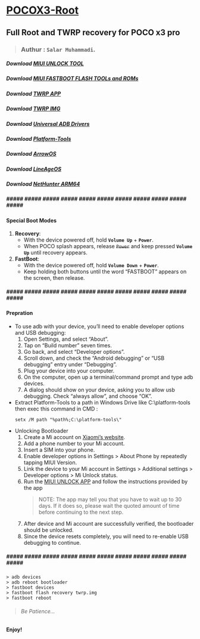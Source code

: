 # [POCOX3-Root](https://github.com/blanckth/POCOX3-Root/)
## Full Root and TWRP recovery for POCO x3 pro
> ### Authur : **`Salar Muhammadi`**.
##### Download [MIUI UNLOCK TOOL](https://en.miui.com/unlock/download_en.html)
##### Download [MIUI FASTBOOT FLASH TOOLs and ROMs](https://c.mi.com/oc/miuidownload/detail?guide=2) 
##### Download [TWRP APP](https://play.google.com/store/apps/details?id=me.twrp.twrpapp)
##### Download [TWRP IMG](https://dl.twrp.me/vayu/)
##### Download [Universal ADB Drivers](https://adb.clockworkmod.com/)
##### Download [Platform-Tools](https://developer.android.com/studio/releases/platform-tools)
##### Download [ArrowOS](https://arrowos.net/download/vayu)
##### Download [LineAgeOS](https://download.lineageos.org/vayu)
##### Download [NetHunter ARM64](https://www.kali.org/get-kali/#kali-mobile)
##### ##### ##### ##### ##### ##### ##### ##### ##### ##### ##### ##### #####
#### Special Boot Modes 
1. **Recovery**: 
    - With the device powered off, hold **`Volume Up`** + **`Power`**. 
    - When POCO splash appears, release ~~`Power`~~ and keep pressed **`Volume Up`** until recovery appears.
2. **FastBoot**:
    - With the device powered off, hold **`Volume Down`** + **`Power`**.
    - Keep holding both buttons until the word “FASTBOOT” appears on the screen, then release.
##### ##### ##### ##### ##### ##### ##### ##### ##### ##### ##### ##### #####
#### Prepration
- To use adb with your device, you’ll need to enable developer options and USB debugging:
    1. Open Settings, and select “About”.
    2. Tap on “Build number” seven times.
    3. Go back, and select “Developer options”.
    4. Scroll down, and check the “Android debugging” or “USB debugging” entry under “Debugging”.
    5. Plug your device into your computer.
    6. On the computer, open up a terminal/command prompt and type adb devices.
    7. A dialog should show on your device, asking you to allow usb debugging. Check “always allow”, and choose “OK”.
- Extract Platform-Tools to a path in Windows Drive like C:\platform-tools then exec this command in CMD :
    ```CMD
    setx /M path "%path%;C:\platform-tools\"
    ```
- Unlocking Bootloader
    1. Create a Mi account on [Xiaomi’s website](https://global.account.xiaomi.com/pass/register).
    2. Add a phone number to your Mi account.
    3. Insert a SIM into your phone.
    4. Enable developer options in Settings > About Phone by repeatedly tapping MIUI Version.
    5. Link the device to your Mi account in Settings > Additional settings > Developer options > Mi Unlock status.
    6. Run the [MIUI UNLOCK APP](https://en.miui.com/unlock/download_en.html) and follow the instructions provided by the app
        > NOTE: The app may tell you that you have to wait up to 30 days. If it does so, please wait the quoted amount of time before continuing to the next step.
    7. After device and Mi account are successfully verified, the bootloader should be unlocked.
    8. Since the device resets completely, you will need to re-enable USB debugging to continue.
##### ##### ##### ##### ##### ##### ##### ##### ##### ##### ##### ##### #####
```CMD
> adb devices
> adb reboot bootloader
> fastboot devices
> fastboot flash recovery twrp.img
> fastboot reboot
```
> ###### Be Patience...

#### Enjoy!

